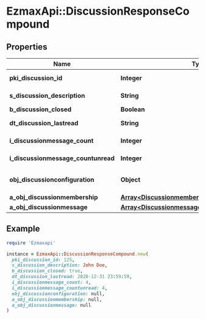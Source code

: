 # EzmaxApi::DiscussionResponseCompound

## Properties

| Name | Type | Description | Notes |
| ---- | ---- | ----------- | ----- |
| **pki_discussion_id** | **Integer** | The unique ID of the Discussion |  |
| **s_discussion_description** | **String** | The description of the Discussion |  |
| **b_discussion_closed** | **Boolean** | Whether if it&#39;s an closed |  |
| **dt_discussion_lastread** | **String** | The date the Discussion was last read | [optional] |
| **i_discussionmessage_count** | **Integer** | The count of Attachment. |  |
| **i_discussionmessage_countunread** | **Integer** | The count of Attachment. |  |
| **obj_discussionconfiguration** | **Object** | A Custom Discussionconfiguration Object | [optional] |
| **a_obj_discussionmembership** | [**Array&lt;DiscussionmembershipResponseCompound&gt;**](DiscussionmembershipResponseCompound.md) |  |  |
| **a_obj_discussionmessage** | [**Array&lt;DiscussionmessageResponseCompound&gt;**](DiscussionmessageResponseCompound.md) |  |  |

## Example

```ruby
require 'Ezmaxapi'

instance = EzmaxApi::DiscussionResponseCompound.new(
  pki_discussion_id: 125,
  s_discussion_description: John Doe,
  b_discussion_closed: true,
  dt_discussion_lastread: 2020-12-31 23:59:59,
  i_discussionmessage_count: 4,
  i_discussionmessage_countunread: 4,
  obj_discussionconfiguration: null,
  a_obj_discussionmembership: null,
  a_obj_discussionmessage: null
)
```

